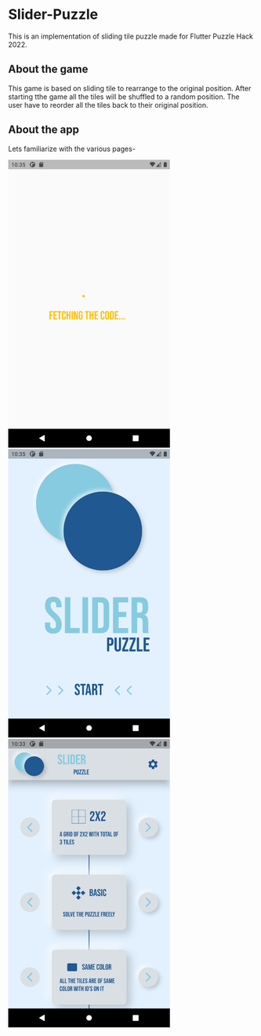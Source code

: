 # Slider-Puzzle

This is an implementation of sliding tile puzzle made for Flutter Puzzle Hack 2022.

## About the game
This game is based on sliding tile to rearrange to the original position. After starting tthe game all the tiles will be shuffled to a random position. The user have to reorder all the tiles back to their original position.


## About the app

Lets familiarize with the various pages-

<img src="app_images/Initial Loading Page.png" width="330" title="Initial Loading Page"> <img src="app_images/Cool Theme Front Page.png" width="330" title="Cool Theme Front Page"><img src="app_images/Cool Theme Main Menu Page.png" width="330" title="Cool Theme Main Menu Page">


